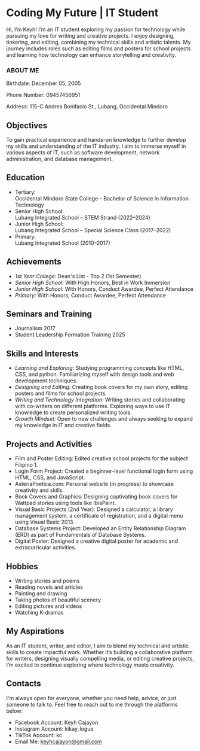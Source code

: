 # Coding My Future | IT Student
Hi, I’m Keyh! I’m an IT student exploring my passion for technology while pursuing my love for writing and creative projects. I enjoy designing, tinkering, and editing, combining my technical skills and artistic talents. My journey includes roles such as editing films and posters for school projects and learning how technology can enhance storytelling and creativity.

### ABOUT ME
Birthdate: December 05, 2005

Phone Number: 09457456951  

Address: 115-C Andres Bonifacio St., Lubang, Occidental Mindoro  

## Objectives
To gain practical experience and hands-on knowledge to further develop my skills and understanding of the IT industry. I aim to immerse myself in various aspects of IT, such as software development, network administration, and database management.

## Education
- Tertiary:  
  Occidental Mindoro State College – Bachelor of Science in Information Technology  
- Senior High School:  
  Lubang Integrated School – STEM Strand (2022–2024)  
- Junior High School:  
  Lubang Integrated School – Special Science Class (2017–2022)  
- Primary:  
  Lubang Integrated School (2010–2017)

## Achievements
- *1st Year College:* Dean's List - Top 2 (1st Semester) 
- *Senior High School:* With High Honors, Best in Work Immersion  
- *Junior High School:* With Honors, Conduct Awardee, Perfect Attendance  
- *Primary:* With Honors, Conduct Awardee, Perfect Attendance  

## Seminars and Training
- Journalism 2017
- Student Leadership Formation Training 2025

## Skills and Interests
- *Learning and Exploring:* Studying programming concepts like HTML, CSS, and python.
                            Familiarizing myself with design tools and web development techniques.
- *Designing and Editing:* Creating book covers for my own story, editing posters and films for school projects.
- *Writing and Technology Integration:* Writing stories and collaborating with co-writers on different platforms.
                                        Exploring ways to use IT knowledge to create personalized writing tools.
- *Growth Mindset:* Open to new challenges and always seeking to expand my knowledge in IT and creative fields.

## Projects and Activities
- Film and Poster Editing:
  Edited creative school projects for the subject Filipino 1.  
- Login Form Project:
  Created a beginner-level functional login form using HTML, CSS, and JavaScript.  
- AsteriaPoetica.com:
  Personal website (in progress) to showcase creativity and skills.  
- Book Covers and Graphics:
  Designing captivating book covers for Wattpad stories using tools like IbisPaint.
- Visual Basic Projects (2nd Year):
  Designed a calculator, a library management system, a certificate of registration, and a digital menu using Visual Basic 2013.
- Database Systems Project:
  Developed an Entity Relationship Diagram (ERD) as part of Fundamentals of Database Systems.
- Digital Poster:
  Designed a creative digital poster for academic and extracurricular activities.

## Hobbies
- Writing stories and poems
- Reading novels and articles
- Painting and drawing
- Taking photos of beautiful scenery
- Editing pictures and videos
- Watching K-dramas

## My Aspirations
As an IT student, writer, and editor, I aim to blend my technical and artistic skills to create impactful work. Whether it’s building a collaborative platform for writers, designing visually compelling media, or editing creative projects, I’m excited to continue exploring where technology meets creativity.

## Contacts
I'm always open for everyone, whether you need help, advice, or just someone to talk to. Feel free to reach out to me through the platforms below:
- Facebook Account: Keyh Cajayon
- Instagram Account: kikay_logue
- TikTok Account: kc
- Email Me: keyhcajayon@gmail.com
